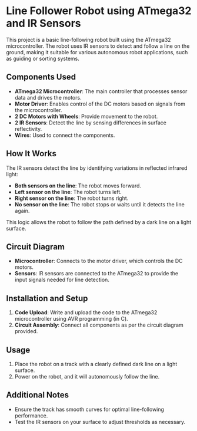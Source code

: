 # Line Follower Robot using ATmega32 and IR Sensors

This project is a basic line-following robot built using the ATmega32 microcontroller. The robot uses IR sensors to detect and follow a line on the ground, making it suitable for various autonomous robot applications, such as guiding or sorting systems.

## Components Used

- **ATmega32 Microcontroller**: The main controller that processes sensor data and drives the motors.
- **Motor Driver**: Enables control of the DC motors based on signals from the microcontroller.
- **2 DC Motors with Wheels**: Provide movement to the robot.
- **2 IR Sensors**: Detect the line by sensing differences in surface reflectivity.
- **Wires**: Used to connect the components.

## How It Works

The IR sensors detect the line by identifying variations in reflected infrared light:

- **Both sensors on the line**: The robot moves forward.
- **Left sensor on the line**: The robot turns left.
- **Right sensor on the line**: The robot turns right.
- **No sensor on the line**: The robot stops or waits until it detects the line again.

This logic allows the robot to follow the path defined by a dark line on a light surface.

## Circuit Diagram

- **Microcontroller**: Connects to the motor driver, which controls the DC motors.
- **Sensors**: IR sensors are connected to the ATmega32 to provide the input signals needed for line detection.

## Installation and Setup

1. **Code Upload**: Write and upload the code to the ATmega32 microcontroller using AVR programming (in C).
2. **Circuit Assembly**: Connect all components as per the circuit diagram provided.

## Usage

1. Place the robot on a track with a clearly defined dark line on a light surface.
2. Power on the robot, and it will autonomously follow the line.

## Additional Notes

- Ensure the track has smooth curves for optimal line-following performance.
- Test the IR sensors on your surface to adjust thresholds as necessary.
